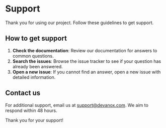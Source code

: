 # Support

Thank you for using our project. Follow these guidelines to get support.

## How to get support

1. **Check the documentation**: Review our documentation for answers to common questions.
2. **Search the issues**: Browse the issue tracker to see if your question has already been answered.
3. **Open a new issue**: If you cannot find an answer, open a new issue with detailed information.

## Contact us

For additional support, email us at support@devanox.com. We aim to respond within 48 hours.

Thank you for your support!
